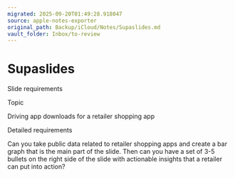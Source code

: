 ```yaml
---
migrated: 2025-09-20T01:49:28.918047
source: apple-notes-exporter
original_path: Backup/iCloud/Notes/Supaslides.md
vault_folder: Inbox/to-review
---
```

# Supaslides

Slide requirements

Topic

Driving app downloads for a retailer shopping app

Detailed requirements

Can you take public data related to retailer shopping apps and create a bar graph that is the main part of the slide. Then can you have a set of 3-5 bullets on the right side of the slide with actionable insights that a retailer can put into action?
